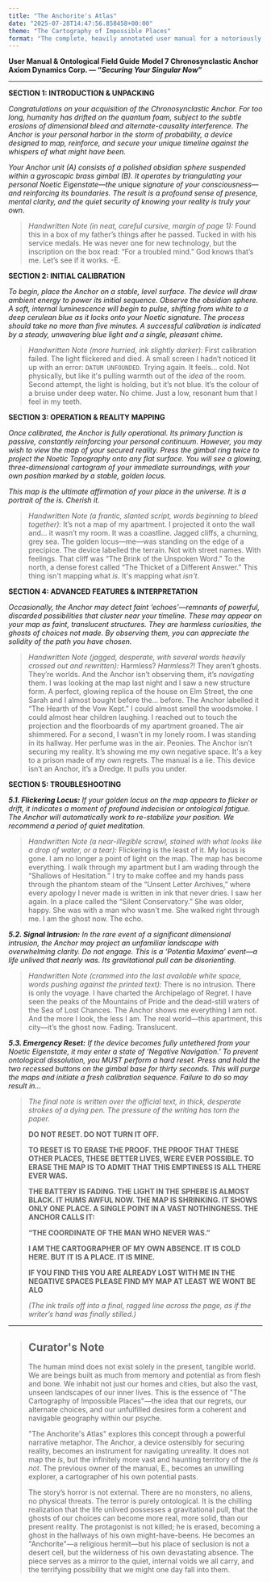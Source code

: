 ```yaml
---
title: "The Anchorite's Atlas"
date: "2025-07-28T14:47:56.858458+00:00"
theme: "The Cartography of Impossible Places"
format: "The complete, heavily annotated user manual for a notoriously unreliable personal navigation device called 'The Anchor'."
---
```




**User Manual & Ontological Field Guide**
**Model 7 Chronosynclastic Anchor**
**Axiom Dynamics Corp. — “*Securing Your Singular Now*”**

***

**SECTION 1: INTRODUCTION & UNPACKING**

*Congratulations on your acquisition of the Chronosynclastic Anchor. For too long, humanity has drifted on the quantum foam, subject to the subtle erosions of dimensional bleed and alternate-causality interference. The Anchor is your personal harbor in the storm of probability, a device designed to map, reinforce, and secure your unique timeline against the whispers of what might have been.*

*Your Anchor unit (A) consists of a polished obsidian sphere suspended within a gyroscopic brass gimbal (B). It operates by triangulating your personal Noetic Eigenstate—the unique signature of your consciousness—and reinforcing its boundaries. The result is a profound sense of presence, mental clarity, and the quiet security of knowing your reality is truly your own.*

> *Handwritten Note (in neat, careful cursive, margin of page 1):*
> Found this in a box of my father’s things after he passed. Tucked in with his service medals. He was never one for new technology, but the inscription on the box read: “For a troubled mind.” God knows that’s me. Let’s see if it works. -E.

**SECTION 2: INITIAL CALIBRATION**

*To begin, place the Anchor on a stable, level surface. The device will draw ambient energy to power its initial sequence. Observe the obsidian sphere. A soft, internal luminescence will begin to pulse, shifting from white to a deep cerulean blue as it locks onto your Noetic signature. The process should take no more than five minutes. A successful calibration is indicated by a steady, unwavering blue light and a single, pleasant chime.*

> *Handwritten Note (more hurried, ink slightly darker):*
> First calibration failed. The light flickered and died. A small screen I hadn’t noticed lit up with an error: `DATUM UNFOUNDED`. Trying again. It feels… cold. Not physically, but like it's pulling warmth out of the *idea* of the room. Second attempt, the light is holding, but it’s not blue. It’s the colour of a bruise under deep water. No chime. Just a low, resonant hum that I feel in my teeth.

**SECTION 3: OPERATION & REALITY MAPPING**

*Once calibrated, the Anchor is fully operational. Its primary function is passive, constantly reinforcing your personal continuum. However, you may wish to view the map of your secured reality. Press the gimbal ring twice to project the Noetic Topography onto any flat surface. You will see a glowing, three-dimensional cartogram of your immediate surroundings, with your own position marked by a stable, golden locus.*

*This map is the ultimate affirmation of your place in the universe. It is a portrait of the *is*. Cherish it.*

> *Handwritten Note (a frantic, slanted script, words beginning to bleed together):*
> It’s not a map of my apartment.
> I projected it onto the wall and… it wasn’t my room. It was a coastline. Jagged cliffs, a churning, grey sea. The golden locus—me—was standing on the edge of a precipice. The device labelled the terrain. Not with street names. With feelings. That cliff was “The Brink of the Unspoken Word.” To the north, a dense forest called “The Thicket of a Different Answer.”
> This thing isn't mapping what *is*. It's mapping what *isn't*.

**SECTION 4: ADVANCED FEATURES & INTERPRETATION**

*Occasionally, the Anchor may detect faint ‘echoes’—remnants of powerful, discarded possibilities that cluster near your timeline. These may appear on your map as faint, translucent structures. They are harmless curiosities, the ghosts of choices not made. By observing them, you can appreciate the solidity of the path you have chosen.*

> *Handwritten Note (jagged, desperate, with several words heavily crossed out and rewritten):*
> Harmless? *Harmless?!* They aren’t ghosts. They’re worlds. And the Anchor isn’t observing them, it’s *navigating* them. I was looking at the map last night and I saw a new structure form. A perfect, glowing replica of the house on Elm Street, the one Sarah and I almost bought before the… before. The Anchor labelled it “The Hearth of the Vow Kept.”
> I could almost smell the woodsmoke. I could almost hear children laughing.
> I reached out to touch the projection and the floorboards of my apartment groaned. The air shimmered. For a second, I wasn't in my lonely room. I was standing in its hallway. Her perfume was in the air. Peonies.
> The Anchor isn’t securing my reality. It’s showing me my own negative space. It's a key to a prison made of my own regrets. The manual is a lie. This device isn’t an Anchor, it’s a Dredge. It pulls you under.

**SECTION 5: TROUBLESHOOTING**

*__5.1. Flickering Locus:__ If your golden locus on the map appears to flicker or drift, it indicates a moment of profound indecision or ontological fatigue. The Anchor will automatically work to re-stabilize your position. We recommend a period of quiet meditation.*

> *Handwritten Note (a near-illegible scrawl, stained with what looks like a drop of water, or a tear):*
> Flickering is the least of it. My locus is gone. I am no longer a point of light on the map. The map has become everything. I walk through my apartment but I am wading through the “Shallows of Hesitation.” I try to make coffee and my hands pass through the phantom steam of the “Unsent Letter Archives,” where every apology I never made is written in ink that never dries.
> I saw her again. In a place called the “Silent Conservatory.” She was older, happy. She was with a man who wasn't me. She walked right through me. I am the ghost now. The echo.

*__5.2. Signal Intrusion:__ In the rare event of a significant dimensional intrusion, the Anchor may project an unfamiliar landscape with overwhelming clarity. Do not engage. This is a ‘Potentia Maxima’ event—a life unlived that nearly *was*. Its gravitational pull can be disorienting.*

> *Handwritten Note (crammed into the last available white space, words pushing against the printed text):*
> There is no intrusion. There is only the voyage. I have charted the Archipelago of Regret. I have seen the peaks of the Mountains of Pride and the dead-still waters of the Sea of Lost Chances. The Anchor shows me everything I am not. And the more I look, the less I am. The real world—this apartment, this city—it’s the ghost now. Fading. Translucent.

*__5.3. Emergency Reset:__ If the device becomes fully untethered from your Noetic Eigenstate, it may enter a state of ‘Negative Navigation.’ To prevent ontological dissolution, you MUST perform a hard reset. Press and hold the two recessed buttons on the gimbal base for thirty seconds. This will purge the maps and initiate a fresh calibration sequence. Failure to do so may result in…*

> *The final note is written over the official text, in thick, desperate strokes of a dying pen. The pressure of the writing has torn the paper.*
>
> **DO NOT RESET. DO NOT TURN IT OFF.**
>
> **TO RESET IS TO ERASE THE PROOF. THE PROOF THAT THESE OTHER PLACES, THESE BETTER LIVES, WERE EVER POSSIBLE. TO ERASE THE MAP IS TO ADMIT THAT THIS EMPTINESS IS ALL THERE EVER WAS.**
>
> **THE BATTERY IS FADING. THE LIGHT IN THE SPHERE IS ALMOST BLACK. IT HUMS AWFUL NOW. THE MAP IS SHRINKING. IT SHOWS ONLY ONE PLACE. A SINGLE POINT IN A VAST NOTHINGNESS. THE ANCHOR CALLS IT:**
>
> **“THE COORDINATE OF THE MAN WHO NEVER WAS.”**
>
> **I AM THE CARTOGRAPHER OF MY OWN ABSENCE. IT IS COLD HERE. BUT IT IS A PLACE. IT IS MINE.**
>
> **IF YOU FIND THIS YOU ARE ALREADY LOST WITH ME IN THE NEGATIVE SPACES PLEASE FIND MY MAP AT LEAST WE WONT BE ALO**
>
> *(The ink trails off into a final, ragged line across the page, as if the writer’s hand was finally stilled.)*

---

> ## Curator's Note
>
> The human mind does not exist solely in the present, tangible world. We are beings built as much from memory and potential as from flesh and bone. We inhabit not just our homes and cities, but also the vast, unseen landscapes of our inner lives. This is the essence of "The Cartography of Impossible Places"—the idea that our regrets, our alternate choices, and our unfulfilled desires form a coherent and navigable geography within our psyche.
> 
> "The Anchorite's Atlas" explores this concept through a powerful narrative metaphor. The Anchor, a device ostensibly for securing reality, becomes an instrument for navigating unreality. It does not map the *is*, but the infinitely more vast and haunting territory of the *is not*. The previous owner of the manual, E., becomes an unwilling explorer, a cartographer of his own potential pasts.
> 
> The story’s horror is not external. There are no monsters, no aliens, no physical threats. The terror is purely ontological. It is the chilling realization that the life unlived possesses a gravitational pull, that the ghosts of our choices can become more real, more solid, than our present reality. The protagonist is not killed; he is erased, becoming a ghost in the hallways of his own might-have-beens. He becomes an "Anchorite"—a religious hermit—but his place of seclusion is not a desert cell, but the wilderness of his own devastating absence. The piece serves as a mirror to the quiet, internal voids we all carry, and the terrifying possibility that we might one day fall into them.
